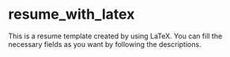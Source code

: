 # resume_with_latex
This is a resume template created by using LaTeX. 
You can fill the necessary fields as you want by following the descriptions. 
